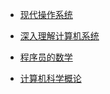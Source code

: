 * [现代操作系统](现代操作系统.md)

* [深入理解计算机系统](../../computer_system/深入理解计算机系统/深入理解计算机系统.md)

* [程序员的数学](程序员的数学.md)

* [计算机科学概论](../../computer_system/计算机科学概论/计算机科学概论.md)
